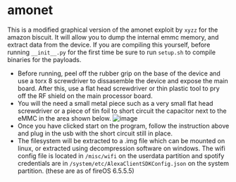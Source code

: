 # amonet

This is a modified graphical version of the amonet exploit by `xyzz` for the amazon biscuit. It will allow you to dump the internal emmc memory, and extract data from the device.
If you are compiling this yourself, before running `__init__.py` for the first time be sure to run `setup.sh` to compile binaries for the payloads.
- Before running, peel off the rubber grip on the base of the device and use a torx 8 screwdriver to dissasemble the device and expose the main board. After this, use a flat head screwdriver or thin plastic tool to pry off the RF shield on the main processor board. 
- You will the need a small metal piece such as a very small flat head screwdriver or a piece of tin foil to short circuit the capacitor next to the eMMC in the area shown below.
![image](https://i.imgur.com/2MkRyF6.jpeg)
- Once you have clicked start on the program, follow the instruction above and plug in the usb with the short circuit still in place.
- The filesystem will be extracted to a .img file which can be mounted on linux, or extracted using decompression software on windows. The wifi config file is located in `/misc/wifi` on the userdata partition and spotify credentials are in `/system/etc/AlexaClientSDKConfig.json` on the system partition. (these are as of fireOS 6.5.5.5)
